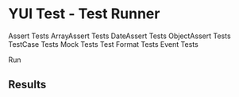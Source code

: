 YUI Test - Test Runner
======================

Assert Tests ArrayAssert Tests DateAssert Tests ObjectAssert Tests TestCase Tests Mock Tests Test Format Tests Event Tests

Run

Results
-------

